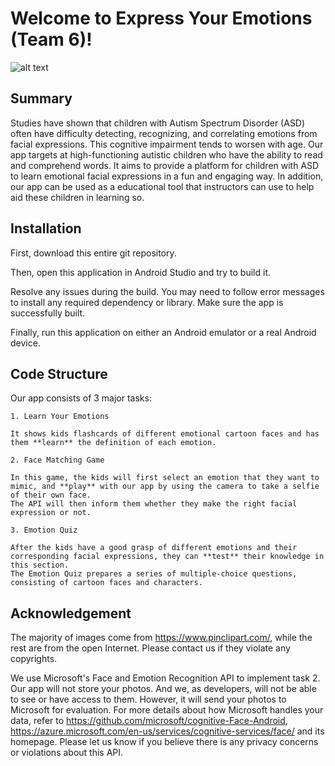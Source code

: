 # Welcome to Express Your Emotions (Team 6)!

![alt text](https://github.com/cs160-spring2019/team-project-team6/blob/master/app/src/main/res/drawable-v24/homepage.png "Landing Page of Our App")

## Summary

Studies have shown that children with Autism Spectrum Disorder (ASD) often have difficulty detecting, recognizing, and correlating emotions from facial expressions.
This cognitive impairment tends to worsen with age.
Our app targets at high-functioning autistic children who have the ability to read and comprehend words. 
It aims to provide a platform for children with ASD to learn emotional facial expressions in a fun and engaging way. 
In addition, our app can be used as a educational tool that instructors can use to help aid these children in learning so.

## Installation

First, download this entire git repository.

Then, open this application in Android Studio and try to build it. 

Resolve any issues during the build. You may need to follow error messages to install any required dependency or library. Make sure the app is successfully built. 

Finally, run this application on either an Android emulator or a real Android device. 

## Code Structure

Our app consists of 3 major tasks:
    
    1. Learn Your Emotions
    
    It shows kids flashcards of different emotional cartoon faces and has them **learn** the definition of each emotion.

    2. Face Matching Game

    In this game, the kids will first select an emotion that they want to mimic, and **play** with our app by using the camera to take a selfie of their own face.
    The API will then inform them whether they make the right facial expression or not. 

    3. Emotion Quiz

    After the kids have a good grasp of different emotions and their corresponding facial expressions, they can **test** their knowledge in this section. 
    The Emotion Quiz prepares a series of multiple-choice questions, consisting of cartoon faces and characters.

## Acknowledgement

The majority of images come from https://www.pinclipart.com/, while the rest are from the open Internet. 
Please contact us if they violate any copyrights.

We use Microsoft's Face and Emotion Recognition API to implement task 2. 
Our app will not store your photos.
And we, as developers, will not be able to see or have access to them.
However, it will send your photos to Microsoft for evaluation. 
For more details about how Microsoft handles your data, refer to https://github.com/microsoft/cognitive-Face-Android, https://azure.microsoft.com/en-us/services/cognitive-services/face/ and its homepage.
Please let us know if you believe there is any privacy concerns or violations about this API. 
